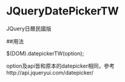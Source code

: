 JQueryDatePickerTW
==================

JQuery日曆民國版

##用法

$(DOM).datepickerTW(option);

option及api皆和原本的datepicker相同，參考http://api.jqueryui.com/datepicker/

